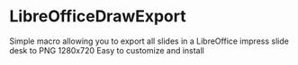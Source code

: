 # LibreOfficeDrawExport
Simple macro allowing you to export all slides in a LibreOffice impress slide desk to PNG 1280x720
Easy to customize and install

